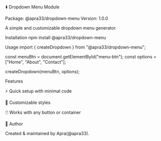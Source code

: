 ⬇️ Dropdown Menu Module

Package: @apra33/dropdown-menu
Version: 1.0.0

A simple and customizable dropdown menu generator.

Installation
npm install @apra33/dropdown-menu

Usage
import { createDropdown } from "@apra33/dropdown-menu";

const menuBtn = document.getElementById("menu-btn");
const options = ["Home", "About", "Contact"];

createDropdown(menuBtn, options);

Features

⚡ Quick setup with minimal code

🎨 Customizable styles

🖱️ Works with any button or container

🌟 Author

Created & maintained by Apra(@apra33).
